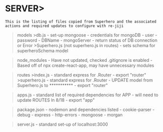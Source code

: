 # SERVER>
    This is the listing of files copied from Superhero and the associated actions and required updates to configure with re-jiji

>models
	>db.js
		- set-up mongoose 
		- credentials for mongoDB 
			- user
			- password
			- DBName
			- mongoServer
		- return status of DB connection or Error
	>Superhero.js (not superhero.js in routes)
        - sets schema for superheroSchema model

>node_modules
	- Have not updated, checked .gitignore is enabled
	- Based off of npx create-react-app, may have unnecessary modules

>routes
	>index.js 
		- standard express for .Router
		- export "router"
	>superhero.js 
		- standard express for .Router
		- UPDATE model from Superhero.js to ***********
		- export "router"

>apps.js 
	- standard list of required dependencies for APP
	- will need to update ROUTES ln 8/18
	- export "app"

>package.json 
	- nodemon and dependencies listed
		- cookie-parser
		- debug
		- express
		- http-errors
		- mongoose
		- morgan

>server.js - standard set-up of localhost:3000